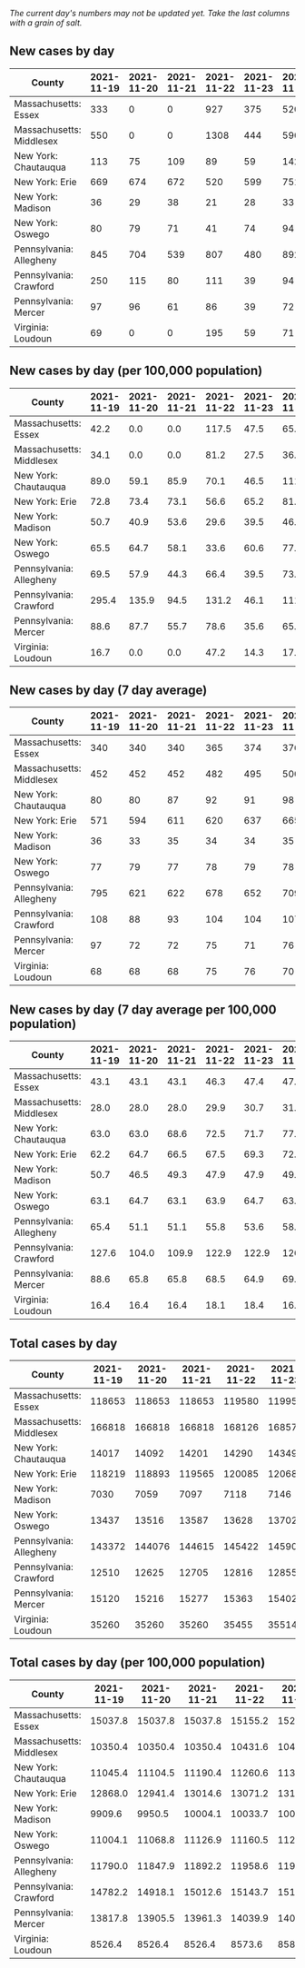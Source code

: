 _The current day's numbers may not be updated yet. Take the last columns with a grain of salt._
## New cases by day

| County | 2021-11-19 | 2021-11-20 | 2021-11-21 | 2021-11-22 | 2021-11-23 | 2021-11-24 | 2021-11-25 |
| --- | --- | --- | --- | --- | --- | --- | --- |
| Massachusetts: Essex | 333 | 0 | 0 | 927 | 375 | 520 |  |
| Massachusetts: Middlesex | 550 | 0 | 0 | 1308 | 444 | 590 |  |
| New York: Chautauqua | 113 | 75 | 109 | 89 | 59 | 142 |  |
| New York: Erie | 669 | 674 | 672 | 520 | 599 | 751 |  |
| New York: Madison | 36 | 29 | 38 | 21 | 28 | 33 |  |
| New York: Oswego | 80 | 79 | 71 | 41 | 74 | 94 |  |
| Pennsylvania: Allegheny | 845 | 704 | 539 | 807 | 480 | 892 |  |
| Pennsylvania: Crawford | 250 | 115 | 80 | 111 | 39 | 94 |  |
| Pennsylvania: Mercer | 97 | 96 | 61 | 86 | 39 | 72 |  |
| Virginia: Loudoun | 69 | 0 | 0 | 195 | 59 | 71 |  |

## New cases by day (per 100,000 population)

| County | 2021-11-19 | 2021-11-20 | 2021-11-21 | 2021-11-22 | 2021-11-23 | 2021-11-24 | 2021-11-25 |
| --- | --- | --- | --- | --- | --- | --- | --- |
| Massachusetts: Essex | 42.2 | 0.0 | 0.0 | 117.5 | 47.5 | 65.9 |  |
| Massachusetts: Middlesex | 34.1 | 0.0 | 0.0 | 81.2 | 27.5 | 36.6 |  |
| New York: Chautauqua | 89.0 | 59.1 | 85.9 | 70.1 | 46.5 | 111.9 |  |
| New York: Erie | 72.8 | 73.4 | 73.1 | 56.6 | 65.2 | 81.7 |  |
| New York: Madison | 50.7 | 40.9 | 53.6 | 29.6 | 39.5 | 46.5 |  |
| New York: Oswego | 65.5 | 64.7 | 58.1 | 33.6 | 60.6 | 77.0 |  |
| Pennsylvania: Allegheny | 69.5 | 57.9 | 44.3 | 66.4 | 39.5 | 73.4 |  |
| Pennsylvania: Crawford | 295.4 | 135.9 | 94.5 | 131.2 | 46.1 | 111.1 |  |
| Pennsylvania: Mercer | 88.6 | 87.7 | 55.7 | 78.6 | 35.6 | 65.8 |  |
| Virginia: Loudoun | 16.7 | 0.0 | 0.0 | 47.2 | 14.3 | 17.2 |  |

## New cases by day (7 day average)

| County | 2021-11-19 | 2021-11-20 | 2021-11-21 | 2021-11-22 | 2021-11-23 | 2021-11-24 | 2021-11-25 |
| --- | --- | --- | --- | --- | --- | --- | --- |
| Massachusetts: Essex | 340 | 340 | 340 | 365 | 374 | 376 |  |
| Massachusetts: Middlesex | 452 | 452 | 452 | 482 | 495 | 500 |  |
| New York: Chautauqua | 80 | 80 | 87 | 92 | 91 | 98 |  |
| New York: Erie | 571 | 594 | 611 | 620 | 637 | 665 |  |
| New York: Madison | 36 | 33 | 35 | 34 | 34 | 35 |  |
| New York: Oswego | 77 | 79 | 77 | 78 | 79 | 78 |  |
| Pennsylvania: Allegheny | 795 | 621 | 622 | 678 | 652 | 709 |  |
| Pennsylvania: Crawford | 108 | 88 | 93 | 104 | 104 | 107 |  |
| Pennsylvania: Mercer | 97 | 72 | 72 | 75 | 71 | 76 |  |
| Virginia: Loudoun | 68 | 68 | 68 | 75 | 76 | 70 |  |

## New cases by day (7 day average per 100,000 population)

| County | 2021-11-19 | 2021-11-20 | 2021-11-21 | 2021-11-22 | 2021-11-23 | 2021-11-24 | 2021-11-25 |
| --- | --- | --- | --- | --- | --- | --- | --- |
| Massachusetts: Essex | 43.1 | 43.1 | 43.1 | 46.3 | 47.4 | 47.7 |  |
| Massachusetts: Middlesex | 28.0 | 28.0 | 28.0 | 29.9 | 30.7 | 31.0 |  |
| New York: Chautauqua | 63.0 | 63.0 | 68.6 | 72.5 | 71.7 | 77.2 |  |
| New York: Erie | 62.2 | 64.7 | 66.5 | 67.5 | 69.3 | 72.4 |  |
| New York: Madison | 50.7 | 46.5 | 49.3 | 47.9 | 47.9 | 49.3 |  |
| New York: Oswego | 63.1 | 64.7 | 63.1 | 63.9 | 64.7 | 63.9 |  |
| Pennsylvania: Allegheny | 65.4 | 51.1 | 51.1 | 55.8 | 53.6 | 58.3 |  |
| Pennsylvania: Crawford | 127.6 | 104.0 | 109.9 | 122.9 | 122.9 | 126.4 |  |
| Pennsylvania: Mercer | 88.6 | 65.8 | 65.8 | 68.5 | 64.9 | 69.5 |  |
| Virginia: Loudoun | 16.4 | 16.4 | 16.4 | 18.1 | 18.4 | 16.9 |  |

## Total cases by day

| County | 2021-11-19 | 2021-11-20 | 2021-11-21 | 2021-11-22 | 2021-11-23 | 2021-11-24 | 2021-11-25 |
| --- | --- | --- | --- | --- | --- | --- | --- |
| Massachusetts: Essex | 118653 | 118653 | 118653 | 119580 | 119955 | 120475 |  |
| Massachusetts: Middlesex | 166818 | 166818 | 166818 | 168126 | 168570 | 169160 |  |
| New York: Chautauqua | 14017 | 14092 | 14201 | 14290 | 14349 | 14491 |  |
| New York: Erie | 118219 | 118893 | 119565 | 120085 | 120684 | 121435 |  |
| New York: Madison | 7030 | 7059 | 7097 | 7118 | 7146 | 7179 |  |
| New York: Oswego | 13437 | 13516 | 13587 | 13628 | 13702 | 13796 |  |
| Pennsylvania: Allegheny | 143372 | 144076 | 144615 | 145422 | 145902 | 146794 |  |
| Pennsylvania: Crawford | 12510 | 12625 | 12705 | 12816 | 12855 | 12949 |  |
| Pennsylvania: Mercer | 15120 | 15216 | 15277 | 15363 | 15402 | 15474 |  |
| Virginia: Loudoun | 35260 | 35260 | 35260 | 35455 | 35514 | 35585 |  |

## Total cases by day (per 100,000 population)

| County | 2021-11-19 | 2021-11-20 | 2021-11-21 | 2021-11-22 | 2021-11-23 | 2021-11-24 | 2021-11-25 |
| --- | --- | --- | --- | --- | --- | --- | --- |
| Massachusetts: Essex | 15037.8 | 15037.8 | 15037.8 | 15155.2 | 15202.8 | 15268.7 |  |
| Massachusetts: Middlesex | 10350.4 | 10350.4 | 10350.4 | 10431.6 | 10459.1 | 10495.8 |  |
| New York: Chautauqua | 11045.4 | 11104.5 | 11190.4 | 11260.6 | 11307.1 | 11419.0 |  |
| New York: Erie | 12868.0 | 12941.4 | 13014.6 | 13071.2 | 13136.4 | 13218.1 |  |
| New York: Madison | 9909.6 | 9950.5 | 10004.1 | 10033.7 | 10073.2 | 10119.7 |  |
| New York: Oswego | 11004.1 | 11068.8 | 11126.9 | 11160.5 | 11221.1 | 11298.1 |  |
| Pennsylvania: Allegheny | 11790.0 | 11847.9 | 11892.2 | 11958.6 | 11998.1 | 12071.4 |  |
| Pennsylvania: Crawford | 14782.2 | 14918.1 | 15012.6 | 15143.7 | 15189.8 | 15300.9 |  |
| Pennsylvania: Mercer | 13817.8 | 13905.5 | 13961.3 | 14039.9 | 14075.5 | 14141.3 |  |
| Virginia: Loudoun | 8526.4 | 8526.4 | 8526.4 | 8573.6 | 8587.8 | 8605.0 |  |
